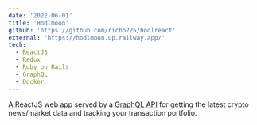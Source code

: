 ```yaml
---
date: '2022-06-01'
title: 'Hodlmoon'
github: 'https://github.com/richo225/hodlreact'
external: 'https://hodlmoon.up.railway.app/'
tech:
  - ReactJS
  - Redux
  - Ruby on Rails
  - GraphQL
  - Docker
---
```


A ReactJS web app served by a [GraphQL API](https://github.com/richo225/hodlmoon_API) for getting the latest crypto news/market data and tracking your transaction portfolio.
